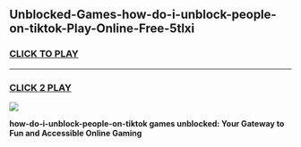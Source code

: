 
## Unblocked-Games-how-do-i-unblock-people-on-tiktok-Play-Online-Free-5tlxi
<h3>
<a href="https://premium76.site?title=how-do-i-unblock-people-on-tiktok&ref=26A">CLICK TO PLAY</a></h3>
<hr>

<h3>
<a href="https://premium76.site?title=how-do-i-unblock-people-on-tiktok&ref=26A">CLICK 2 PLAY</a>
  
</h3>

<a href="https://premium76.site?title=how-do-i-unblock-people-on-tiktok&ref=26A"><img src="https://clearcache.store/games.png"></a>


**how-do-i-unblock-people-on-tiktok games unblocked: Your Gateway to Fun and Accessible Online Gaming**
